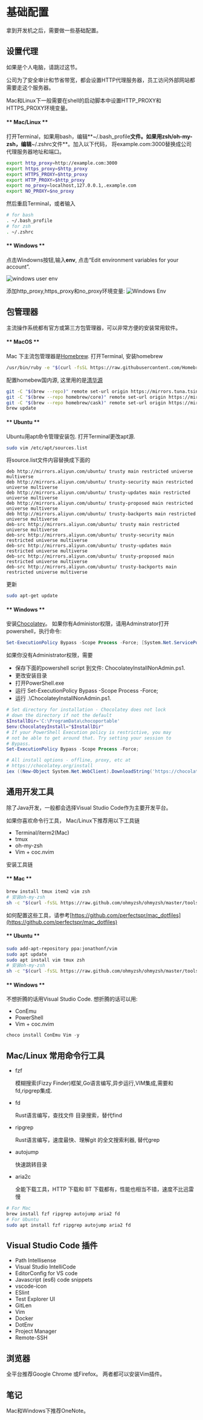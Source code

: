 # 基础配置

拿到开发机之后，需要做一些基础配置。

## 设置代理

如果是个人电脑，请跳过这节。

公司为了安全审计和节省带宽，都会设置HTTP代理服务器，员工访问外部网站都需要走这个服务器。

Mac和Linux下一般需要在shell的启动脚本中设置HTTP_PROXY和HTTPS_PROXY环境变量。

<!-- tabs:start -->
#### ** Mac/Linux **
打开Terminal，如果用bash，编辑**~/.bash_profile**文件。如果用zsh/oh-my-zsh，编辑**~/.zshrc文件**。加入以下代码，
将example.com:3000替换成公司代理服务器地址和端口。
```bash
export http_proxy=http://example.com:3000
export https_proxy=$http_proxy
export HTTPS_PROXY=$http_proxy
export HTTP_PROXY=$http_proxy
export no_proxy=localhost,127.0.0.1,.example.com
export NO_PROXY=$no_proxy
```
然后重启Terminal，或者输入
```bash
# for bash
. ~/.bash_profile
# for zsh
. ~/.zshrc
```
#### ** Windows **

点击Windowns按钮,输入**env**, 点击“Edit environment variables for your account”.

![windows user env](https://photo-1300482669.cos.ap-shanghai.myqcloud.com/2020/02/windows_user_env.png)

添加http_proxy,https_proxy和no_proxy环境变量:
![Windows Env](https://photo-1300482669.cos.ap-shanghai.myqcloud.com/2020/02/windows_env.png)

<!-- tabs:end -->


## 包管理器

主流操作系统都有官方或第三方包管理器，可以非常方便的安装常用软件。
<!-- tabs:start -->
#### ** MacOS **
Mac 下主流包管理器是[Homebrew](https://brew.sh/).  打开Terminal, 安装homebrew
```bash
/usr/bin/ruby -e "$(curl -fsSL https://raw.githubusercontent.com/Homebrew/install/master/install)"
```
配置homebew国内源, 这里用的是[清华源](https://mirrors.tuna.tsinghua.edu.cn/help/homebrew/)
```bash
git -C "$(brew --repo)" remote set-url origin https://mirrors.tuna.tsinghua.edu.cn/git/homebrew/brew.git
git -C "$(brew --repo homebrew/core)" remote set-url origin https://mirrors.tuna.tsinghua.edu.cn/git/homebrew/homebrew-core.git
git -C "$(brew --repo homebrew/cask)" remote set-url origin https://mirrors.tuna.tsinghua.edu.cn/git/homebrew/homebrew-cask.git
brew update
```
#### ** Ubuntu  **
Ubuntu用apt命令管理安装包.  打开Terminal更改apt源.

```bash
sudo vim /etc/apt/sources.list
```
将source.list文件内容替换成下面的
```text
deb http://mirrors.aliyun.com/ubuntu/ trusty main restricted universe multiverse
deb http://mirrors.aliyun.com/ubuntu/ trusty-security main restricted universe multiverse
deb http://mirrors.aliyun.com/ubuntu/ trusty-updates main restricted universe multiverse
deb http://mirrors.aliyun.com/ubuntu/ trusty-proposed main restricted universe multiverse
deb http://mirrors.aliyun.com/ubuntu/ trusty-backports main restricted universe multiverse
deb-src http://mirrors.aliyun.com/ubuntu/ trusty main restricted universe multiverse
deb-src http://mirrors.aliyun.com/ubuntu/ trusty-security main restricted universe multiverse
deb-src http://mirrors.aliyun.com/ubuntu/ trusty-updates main restricted universe multiverse
deb-src http://mirrors.aliyun.com/ubuntu/ trusty-proposed main restricted universe multiverse
deb-src http://mirrors.aliyun.com/ubuntu/ trusty-backports main restricted universe multiverse
```
更新
```bash
sudo apt-get update
```

#### ** Windows  **
安装[Chocolatey](https://chocolatey.org/)。 如果你有Administor权限，请用Adminstrator打开powershell，执行命令:
```powershell
Set-ExecutionPolicy Bypass -Scope Process -Force; [System.Net.ServicePointManager]::SecurityProtocol = [System.Net.ServicePointManager]::SecurityProtocol -bor 3072; iex ((New-Object System.Net.WebClient).DownloadString('https://chocolatey.org/install.ps1'))
```
如果你没有Administrator权限，需要
- 保存下面的powershell script 到文件: ChocolateyInstallNonAdmin.ps1.
- 更改安装目录
- 打开PowerShell.exe
- 运行 Set-ExecutionPolicy Bypass -Scope Process -Force;
- 运行 .\ChocolateyInstallNonAdmin.ps1.

```powershell
# Set directory for installation - Chocolatey does not lock
# down the directory if not the default
$InstallDir='C:\ProgramData\chocoportable'
$env:ChocolateyInstall="$InstallDir"
# If your PowerShell Execution policy is restrictive, you may
# not be able to get around that. Try setting your session to
# Bypass.
Set-ExecutionPolicy Bypass -Scope Process -Force;

# All install options - offline, proxy, etc at
# https://chocolatey.org/install
iex ((New-Object System.Net.WebClient).DownloadString('https://chocolatey.org/install.ps1'))
```

<!-- tabs:end -->

## 通用开发工具

除了Java开发，一般都会选择Visual Studio Code作为主要开发平台。

如果你喜欢命令行工具， Mac/Linux下推荐用以下工具链
- Terminal/iterm2(Mac)
- tmux
- oh-my-zsh
- Vim + coc.nvim

安装工具链
<!-- tabs:start -->
#### ** Mac **
```bash
brew install tmux item2 vim zsh
# 安装oh-my-zsh
sh -c "$(curl -fsSL https://raw.github.com/ohmyzsh/ohmyzsh/master/tools/install.sh)"
```
如何配置这些工具，请参考[https://github.com/perfectspr/mac_dotfiles](https://github.com/perfectspr/mac_dotfiles)

#### ** Ubuntu **
```bash
sudo add-apt-repository ppa:jonathonf/vim
sudo apt update
sudo apt install vim tmux zsh
# 安装oh-my-zsh
sh -c "$(curl -fsSL https://raw.github.com/ohmyzsh/ohmyzsh/master/tools/install.sh)"
```
#### ** Windows **
不想折腾的话用Visual Studio Code.  想折腾的话可以用:
- ConEmu
- PowerShell
- Vim + coc.nvim
```powershell
choco install ConEmu Vim -y
```
<!-- tabs:end -->


## Mac/Linux 常用命令行工具
- fzf

  模糊搜索(Fizzy Finder)框架,Go语言编写,异步运行,VIM集成,需要和fd,ripgrep集成.

- fd

  Rust语言编写，查找文件 目录搜索，替代find

- ripgrep
 
  Rust语言编写，速度最快、理解git 的全文搜索利器, 替代grep

- autojump

  快速跳转目录

- aria2c

  全能下载工具，HTTP 下载和 BT 下载都有，性能也相当不错，速度不比迅雷慢

```bash
# For Mac
brew install fzf ripgrep autojump aria2 fd
# For Ubuntu
sudo apt install fzf ripgrep autojump aria2 fd
```

## Visual Studio Code 插件
- Path Intellisense
- Visual Studio IntelliCode
- EditorConfig for VS code
- Javascript (es6) code snippets
- vscode-icon
- ESlint
- Test Explorer UI
- GitLen
- Vim
- Docker
- DotEnv
- Project Manager
- Remote-SSH

## 浏览器
全平台推荐Google Chrome 或Firefox。 两者都可以安装Vim插件。

## 笔记
Mac和Windows下推荐OneNote。
